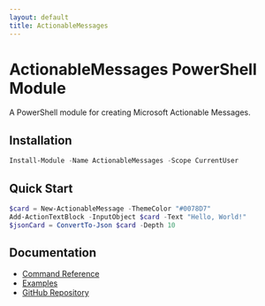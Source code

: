 ```yaml
---
layout: default
title: ActionableMessages
---
```


# ActionableMessages PowerShell Module

A PowerShell module for creating Microsoft Actionable Messages.

## Installation

```powershell
Install-Module -Name ActionableMessages -Scope CurrentUser
```

## Quick Start

```powershell
$card = New-ActionableMessage -ThemeColor "#0078D7"
Add-ActionTextBlock -InputObject $card -Text "Hello, World!"
$jsonCard = ConvertTo-Json $card -Depth 10
```

## Documentation

* [Command Reference](reference/index.md)
* [Examples](reference/examples.md)
* [GitHub Repository](https://github.com/Mynster9361/ActionableMessages)